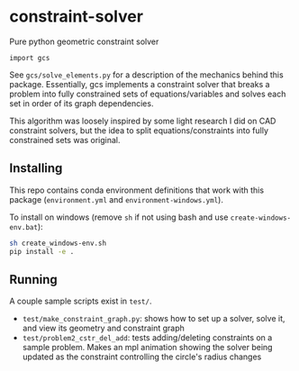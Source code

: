 # constraint-solver

Pure python geometric constraint solver

`import gcs`

See `gcs/solve_elements.py` for a description of the
mechanics behind this package. Essentially, gcs implements
a constraint solver that breaks a problem into fully 
constrained sets of equations/variables and solves each
set in order of its graph dependencies.

This algorithm was loosely inspired by some light research
I did on CAD constraint solvers, but the idea to split
equations/constraints into fully constrained sets was
original.

## Installing

This repo contains conda environment definitions that
work with this package (`environment.yml` and
`environment-windows.yml`).

To install on windows (remove `sh` if not using bash and
use `create-windows-env.bat`):

```bash
sh create_windows-env.sh
pip install -e .
```

## Running

A couple sample scripts exist in `test/`.

- `test/make_constraint_graph.py`: shows how to set up a
solver, solve it, and view its geometry and constraint graph
- `test/problem2_cstr_del_add`: tests adding/deleting constraints
on a sample problem. Makes an mpl animation showing the solver
being updated as the constraint controlling the circle's radius
changes
